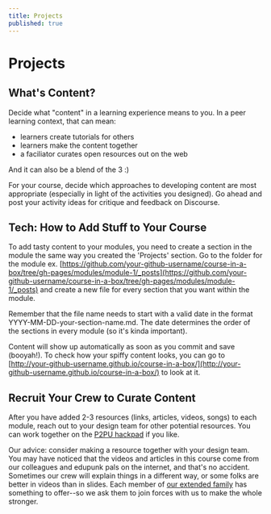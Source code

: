 ```yaml
---
title: Projects
published: true
---
```


# Projects

## What's Content?

Decide what "content" in a learning experience means to you. In a peer learning context, that can mean:

- learners create tutorials for others
- learners make the content together
- a faciliator curates open resources out on the web

And it can also be a blend of the 3 :)

For your course, decide which approaches to developing content are most appropriate (especially in light of the activities you designed). Go ahead and post your activity ideas for critique and feedback on Discourse. 

## Tech: How to Add Stuff to Your Course
To add tasty content to your modules, you need to create a section in the module the same way you created the 'Projects' section. Go to the folder for the module ex. [https://github.com/your-github-username/course-in-a-box/tree/gh-pages/modules/module-1/_posts](https://github.com/your-github-username/course-in-a-box/tree/gh-pages/modules/module-1/_posts) and create a new file for every section that you want within the module.

Remember that the file name needs to start with a valid date in the format YYYY-MM-DD-your-section-name.md. The date determines the order of the sections in every module (so it's kinda important). 

Content will show up automatically as soon as you commit and save (booyah!). To check how your spiffy content looks, you can go to [http://your-github-username.github.io/course-in-a-box/](http://your-github-username.github.io/course-in-a-box/) to look at it.

## Recruit Your Crew to Curate Content

After you have added 2-3 resources (links, articles, videos, songs) to each module, reach out to your design team for other potential resources. You can work together on the [P2PU hackpad](https://p2pu.hackpad.com/) if you like. 

Our advice: consider making a resource together with your design team. You may have noticed that the videos and articles in this course come from our colleagues and edupunk pals on the internet, and that's no accident. Sometimes our crew will explain things in a different way, or some folks are better in videos than in slides. Each member of [our extended family](https://p2pu.org/en/about/people/) has something to offer--so we ask them to join forces with us to make the whole stronger.


